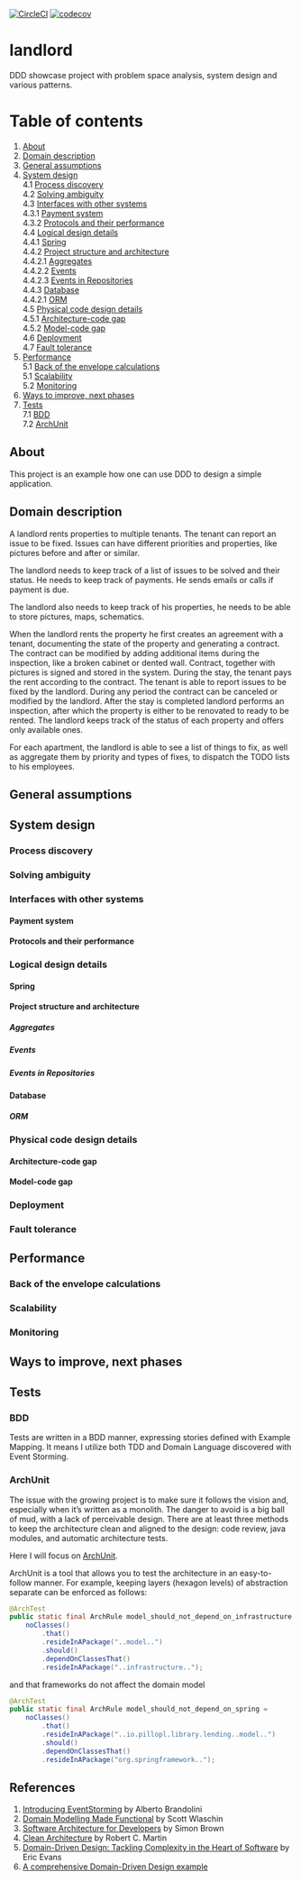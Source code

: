 [![CircleCI](https://circleci.com/gh/mpomaran/landlord.svg?style=svg&circle-token=fc8c6182b4db3ca2595bee6a565e34ccb7d9ed1f)](https://app.circleci.com/pipelines/github/mpomaran/landlord)
[![codecov](https://codecov.io/gh/mpomaran/landlord/branch/main/graph/badge.svg?token=ZJZ83GC7UC)](https://codecov.io/gh/mpomaran/landlord)

# landlord
DDD showcase project with problem space analysis, system design and various patterns.

# Table of contents

1. [About](#about)
2. [Domain description](#domain-description)
3. [General assumptions](#general-assumptions)
4. [System design](#system-design)  
  4.1 [Process discovery](#process-discovery)  
  4.2 [Solving ambiguity](#solving-ambiguity)  
  4.3 [Interfaces with other systems](#interfaces-with-other-systems)  
   4.3.1 [Payment system](#payment-system)  
   4.3.2 [Protocols and their performance](#protocols-and-their-performance)  
  4.4 [Logical design details](#logical-design-details)  
    4.4.1 [Spring](#spring)  
    4.4.2 [Project structure and architecture](#project-structure-and-architecture)  
      4.4.2.1 [Aggregates](#aggregates)  
      4.4.2.2 [Events](#events)  
      4.4.2.3 [Events in Repositories](#events-in-repositories)  
    4.4.3 [Database](#database)  
      4.4.2.1 [ORM](#orm)  
   4.5 [Physical code design details](#physical-code-design-details)  
      4.5.1 [Architecture-code gap](#architecture-code-gap)    
      4.5.2 [Model-code gap](#model-code-gap)  
   4.6 [Deployment](#deployment)  
   4.7 [Fault tolerance](#fault-tolerance)
5. [Performance](#performance)  
   5.1 [Back of the envelope calculations](#back-of-the-envelope-calculations)  
   5.1 [Scalability](#scalability)  
   5.2 [Monitoring](#monitoring)
6. [Ways to improve, next phases](#ways-to-improve-next-phases)    
7. [Tests](#tests)    
   7.1 [BDD](#bdd)  
   7.2 [ArchUnit](#archunit)
     
## About

This project is an example how one can use DDD to design a simple application.

## Domain description

A landlord rents properties to multiple tenants.
The tenant can report an issue to be fixed. Issues can have different priorities and properties, like pictures before and after or similar.

The landlord needs to keep track of a list of issues to be solved and their status. He needs to keep track of payments. He sends emails or calls if payment is due.

The landlord also needs to keep track of his properties, he needs to be able to store pictures, maps, schematics.

When the landlord rents the property he first creates an agreement with a tenant, documenting the state of the property and generating a contract.
The contract can be modified by adding additional items during the inspection, like a broken cabinet or dented wall.
Contract, together with pictures is signed and stored in the system.
During the stay, the tenant pays the rent according to the contract.
The tenant is able to report issues to be fixed by the landlord. During any period the contract can be canceled or modified by the landlord.
After the stay is completed landlord performs an inspection, after which the property is either to be renovated to ready to be rented. The landlord keeps track of the status of each property and offers only available ones.

For each apartment, the landlord is able to see a list of things to fix, as well as aggregate them by priority and types of fixes, to dispatch the TODO lists to his employees.

## General assumptions
## System design  
### Process discovery  
### Solving ambiguity
### Interfaces with other systems  
#### Payment system
#### Protocols and their performance  
### Logical design details
#### Spring
#### Project structure and architecture  
##### Aggregates
##### Events
##### Events in Repositories  
#### Database
##### ORM
### Physical code design details
#### Architecture-code gap
#### Model-code gap
### Deployment
### Fault tolerance
## Performance
### Back of the envelope calculations  
### Scalability
### Monitoring

## Ways to improve, next phases

## Tests    

### BDD  
Tests are written in a BDD manner, expressing stories defined with Example Mapping.
It means I utilize both TDD and Domain Language discovered with Event Storming.

### ArchUnit
The issue with the growing project is to make sure it follows the vision and, especially when it’s written as a monolith. The danger to avoid is a big ball of mud, with a lack of perceivable design. There are at least three methods to keep the architecture clean and aligned to the design: code review, java modules, and automatic architecture tests.

Here I will focus on [ArchUnit](https://www.archunit.org/).

ArchUnit is a tool that allows you to test the architecture in an easy-to-follow manner. For example, keeping layers (hexagon levels) of abstraction separate can be enforced as follows:

```java 
@ArchTest
public static final ArchRule model_should_not_depend_on_infrastructure =
    noClasses()
        .that()
        .resideInAPackage("..model..")
        .should()
        .dependOnClassesThat()
        .resideInAPackage("..infrastructure..");
```      
and that frameworks do not affect the domain model
```java
@ArchTest
public static final ArchRule model_should_not_depend_on_spring =
    noClasses()
        .that()
        .resideInAPackage("..io.pillopl.library.lending..model..")
        .should()
        .dependOnClassesThat()
        .resideInAPackage("org.springframework..");
```  

## References

1. [Introducing EventStorming](https://leanpub.com/introducing_eventstorming) by Alberto Brandolini
2. [Domain Modelling Made Functional](https://pragprog.com/book/swdddf/domain-modeling-made-functional) by Scott Wlaschin
3. [Software Architecture for Developers](https://softwarearchitecturefordevelopers.com) by Simon Brown
4. [Clean Architecture](https://www.amazon.com/Clean-Architecture-Craftsmans-Software-Structure/dp/0134494164) by Robert C. Martin
5. [Domain-Driven Design: Tackling Complexity in the Heart of Software](https://www.amazon.com/Domain-Driven-Design-Tackling-Complexity-Software/dp/0321125215) by Eric Evans
6. [A comprehensive Domain-Driven Design example](https://github.com/ddd-by-examples/library)  